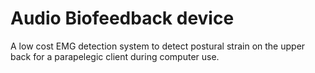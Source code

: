 # Audio Biofeedback device 
A low cost EMG detection system to detect postural strain on the upper back for a parapelegic client during computer use.
